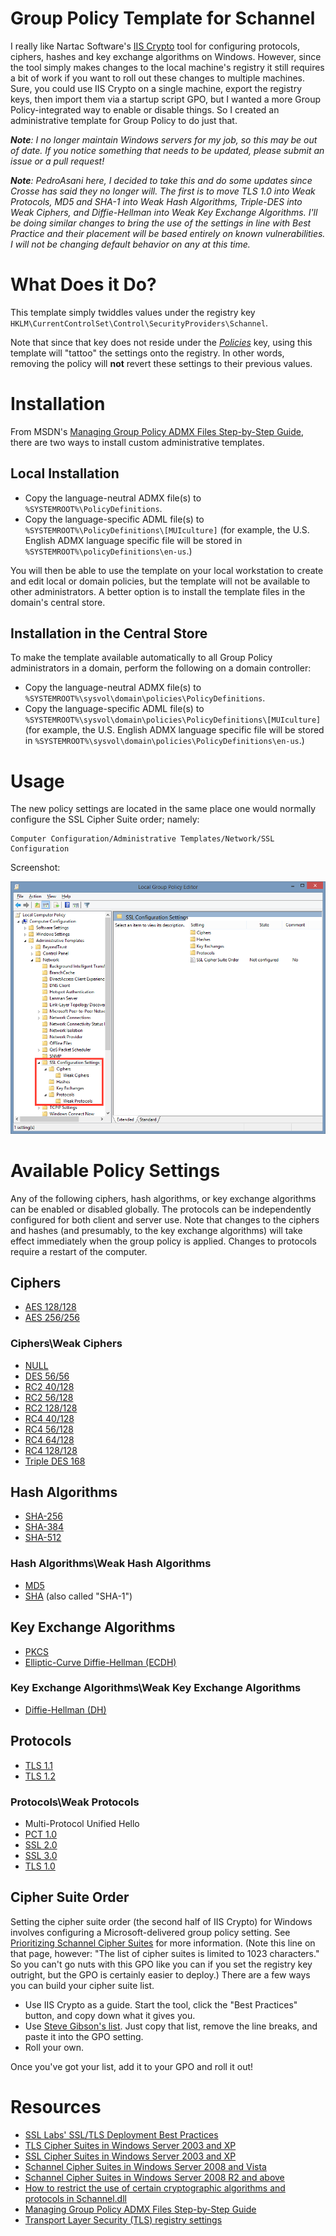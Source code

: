 # Group Policy Template for Schannel

I really like Nartac Software's [IIS Crypto][IISCrypto] tool for
configuring protocols, ciphers, hashes and key exchange algorithms on
Windows.  However, since the tool simply makes changes to the local
machine's registry it still requires a bit of work if you want to roll
out these changes to multiple machines.  Sure, you could use IIS Crypto
on a single machine, export the registry keys, then import them via a
startup script GPO, but I wanted a more Group Policy-integrated way to
enable or disable things.  So I created an administrative template for
Group Policy to do just that.

***Note**: I no longer maintain Windows servers for my job, so this may
be out of date. If you notice something that needs to be updated, please
submit an issue or a pull request!*

***Note**: PedroAsani here, I decided to take this and do some updates since Crosse has said they no longer will. The first is to move TLS 1.0 into Weak Protocols, MD5 and SHA-1 into Weak Hash Algorithms, Triple-DES into Weak Ciphers, and Diffie-Hellman into Weak Key Exchange Algorithms. I'll be doing similar changes to bring the use of the settings in line with Best Practice and their placement will be based entirely on known vulnerabilities. I will not be changing default behavior on any at this time.*

# What Does it Do?
This template simply twiddles values under the registry key
`HKLM\CurrentControlSet\Control\SecurityProviders\Schannel`.

Note that since that key does not reside under the
_[Policies][policies]_ key, using this template will "tattoo" the
settings onto the registry.  In other words, removing the policy will
**not** revert these settings to their previous values.

# Installation

From MSDN's [Managing Group Policy ADMX Files Step-by-Step Guide][admx_install],
there are two ways to install custom administrative templates.

## Local Installation
* Copy the language-neutral ADMX file(s) to `%SYSTEMROOT%\PolicyDefinitions`.
* Copy the language-specific ADML file(s) to `%SYSTEMROOT%\PolicyDefinitions\[MUIculture]`
  (for example, the U.S. English ADMX language specific file will be
  stored in `%SYSTEMROOT%\policyDefinitions\en-us`.)

You will then be able to use the template on your local workstation to
create and edit local or domain policies, but the template will not be
available to other administrators.  A better option is to install the
template files in the domain's central store.

## Installation in the Central Store

To make the template available automatically to all Group Policy
administrators in a domain, perform the following on a domain
controller:
* Copy the language-neutral ADMX file(s) to `%SYSTEMROOT%\sysvol\domain\policies\PolicyDefinitions`.
* Copy the language-specific ADML file(s) to `%SYSTEMROOT%\sysvol\domain\policies\PolicyDefinitions\[MUIculture]`
  (for example, the U.S. English ADMX language specific file will be
  stored in
  `%SYSTEMROOT%\sysvol\domain\policies\PolicyDefinitions\en-us`.)

# Usage

The new policy settings are located in the same place one would normally
configure the SSL Cipher Suite order; namely:

    Computer Configuration/Administrative Templates/Network/SSL Configuration

Screenshot:

![location](./images/location.png)

# Available Policy Settings
Any of the following ciphers, hash algorithms, or key exchange algorithms can be
enabled or disabled globally.  The protocols can be independently configured
for both client and server use.  Note that changes to the ciphers and
hashes (and presumably, to the key exchange algorithms) will take effect
immediately when the group policy is applied.  Changes to protocols
require a restart of the computer.

## Ciphers
* [AES 128/128](https://en.wikipedia.org/wiki/Advanced_Encryption_Standard)
* [AES 256/256](https://en.wikipedia.org/wiki/Advanced_Encryption_Standard)

### Ciphers\Weak Ciphers
* [NULL](https://en.wikipedia.org/wiki/Null_encryption)
* [DES 56/56](https://en.wikipedia.org/wiki/Data_Encryption_Standard)
* [RC2 40/128](https://en.wikipedia.org/wiki/RC2)
* [RC2 56/128](https://en.wikipedia.org/wiki/RC2)
* [RC2 128/128](https://en.wikipedia.org/wiki/RC2)
* [RC4 40/128](https://en.wikipedia.org/wiki/RC4)
* [RC4 56/128](https://en.wikipedia.org/wiki/RC4)
* [RC4 64/128](https://en.wikipedia.org/wiki/RC4)
* [RC4 128/128](https://en.wikipedia.org/wiki/RC4)
* [Triple DES 168](https://en.wikipedia.org/wiki/Triple_DES)

## Hash Algorithms
* [SHA-256](https://en.wikipedia.org/wiki/SHA-2)
* [SHA-384](https://en.wikipedia.org/wiki/SHA-2)
* [SHA-512](https://en.wikipedia.org/wiki/SHA-2)

### Hash Algorithms\Weak Hash Algorithms
* [MD5](https://en.wikipedia.org/wiki/MD5)
* [SHA](https://en.wikipedia.org/wiki/SHA-1) (also called "SHA-1")

## Key Exchange Algorithms
* [PKCS](https://en.wikipedia.org/wiki/PKCS)
* [Elliptic-Curve Diffie-Hellman (ECDH)](https://en.wikipedia.org/wiki/Elliptic_curve_Diffie–Hellman)

### Key Exchange Algorithms\Weak Key Exchange Algorithms
* [Diffie-Hellman (DH)](https://en.wikipedia.org/wiki/Diffie–Hellman_key_exchange)

## Protocols
* [TLS 1.1](https://en.wikipedia.org/wiki/Transport_Layer_Security#TLS_1.1)
* [TLS 1.2](https://en.wikipedia.org/wiki/Transport_Layer_Security#TLS_1.2)

### Protocols\Weak Protocols
* Multi-Protocol Unified Hello
* [PCT 1.0](https://en.wikipedia.org/wiki/Private_Communications_Technology)
* [SSL 2.0](https://en.wikipedia.org/wiki/Transport_Layer_Security#SSL_1.0.2C_2.0_and_3.0)
* [SSL 3.0](https://en.wikipedia.org/wiki/Transport_Layer_Security#SSL_1.0.2C_2.0_and_3.0)
* [TLS 1.0](https://en.wikipedia.org/wiki/Transport_Layer_Security#TLS_1.0)

## Cipher Suite Order
Setting the cipher suite order (the second half of IIS Crypto) for
Windows involves configuring a Microsoft-delivered group policy setting.
See [Prioritizing Schannel Cipher Suites][cipherorder] for more
information.  (Note this line on that page, however:  "The list of
cipher suites is limited to 1023 characters."  So you can't go nuts with
this GPO like you can if you set the registry key outright, but the GPO
is certainly easier to deploy.)  There are a few ways you can build your
cipher suite list.

* Use IIS Crypto as a guide.  Start the tool, click the "Best Practices"
  button, and copy down what it gives you.
* Use [Steve Gibson's list][grclist].  Just copy that list, remove
  the line breaks, and paste it into the GPO setting.
* Roll your own.

Once you've got your list, add it to your GPO and roll it out!


# Resources
* [SSL Labs' SSL/TLS Deployment Best Practices][ssllabs]
* [TLS Cipher Suites in Windows Server 2003 and XP][xp_tls]
* [SSL Cipher Suites in Windows Server 2003 and XP][xp_ssl]
* [Schannel Cipher Suites in Windows Server 2008 and Vista][vista]
* [Schannel Cipher Suites in Windows Server 2008 R2 and above][2008r2]
* [How to restrict the use of certain cryptographic algorithms and protocols in Schannel.dll][restrict_usage]
* [Managing Group Policy ADMX Files Step-by-Step Guide][admx_install]
* [Transport Layer Security (TLS) registry settings][TLS_registry]

[IISCrypto]: https://www.nartac.com/Products/IISCrypto
[policies]: https://msdn.microsoft.com/en-us/library/aa374292(v=vs.85).aspx
[admx_install]:https://msdn.microsoft.com/en-us/library/bb530196.aspx
[cipherorder]:https://msdn.microsoft.com/en-us/library/windows/desktop/bb870930(v=vs.85).aspx
[grclist]:https://www.grc.com/miscfiles/SChannel_Cipher_Suites.txt
[ssllabs]:https://www.ssllabs.com/projects/best-practices/index.html
[xp_tls]: https://msdn.microsoft.com/en-us/library/windows/desktop/aa380512(v=vs.85).aspx
[xp_ssl]: https://msdn.microsoft.com/en-us/library/windows/desktop/aa380124(v=vs.85).aspx
[vista]: https://msdn.microsoft.com/en-us/library/windows/desktop/ff468651(v=vs.85).aspx
[2008r2]: https://msdn.microsoft.com/en-us/library/windows/desktop/aa374757(v=vs.85).aspx
[restrict_usage]: https://support.microsoft.com/en-us/kb/245030
[TLS_registry]: https://docs.microsoft.com/en-us/windows-server/security/tls/tls-registry-settings
